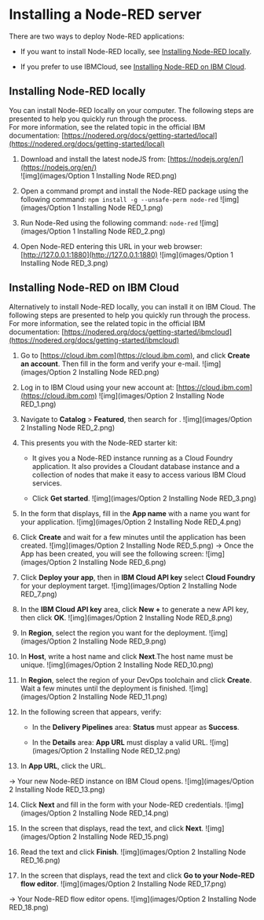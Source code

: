 # Installing a Node-RED server
There are two ways to deploy Node-RED applications:
* If you want to install Node-RED locally, see [Installing Node-RED locally](/C-Procedure-Topics/InstallNodeRED_T/readme.md#Install).<br/>

* If you prefer to use IBMCloud, see [Installing Node-RED on IBM Cloud](/C-Procedure-Topics/InstallNodeRED_T/readme.md#Installi).

## Installing Node-RED locally

<html>
<a id="Install"></a>
</html>

You can install Node-RED locally on your computer. The following steps are presented to help you quickly run through the process.<br/>
For more information, see the related topic in the official IBM documentation: [https://nodered.org/docs/getting-started/local](https://nodered.org/docs/getting-started/local)


1. Download and install the latest nodeJS from: [https://nodejs.org/en/](https://nodejs.org/en/)<br/>
   ![img](images/Option 1 Installing Node RED.png)<br/>


2. Open a command prompt and install the Node-RED package using the following command:
    `npm install -g --unsafe-perm node-red`
   ![img](images/Option 1 Installing Node RED_1.png)
   
3. Run Node-Red using the following command:
   `node-red`
   ![img](images/Option 1 Installing Node RED_2.png)
   
4. Open Node-RED entering this URL in your web browser: [http://127.0.0.1:1880](http://127.0.0.1:1880)
   ![img](images/Option 1 Installing Node RED_3.png)

## Installing Node-RED on IBM Cloud

<html>
<a id="Installi"></a>
</html>

Alternatively to install Node-RED locally, you can install it on IBM Cloud. The following steps are presented to help you quickly run through the process.<br/>
For more information, see the related topic in the official IBM documentation: [https://nodered.org/docs/getting-started/ibmcloud](https://nodered.org/docs/getting-started/ibmcloud)

1. Go to [https://cloud.ibm.com](https://cloud.ibm.com), and click **Create an account**. Then fill in the form and verify your e-mail.
   ![img](images/Option 2 Installing Node RED.png)

2. Log in to IBM Cloud using your new account at: [https://cloud.ibm.com](https://cloud.ibm.com)
   ![img](images/Option 2 Installing Node RED_1.png) 

3. Navigate to **Catalog** &gt; **Featured**, then search for .
   ![img](images/Option 2 Installing Node RED_2.png)

4. This presents you with the Node-RED starter kit:
    * It gives you a Node-RED instance running as a Cloud Foundry application. It also provides a Cloudant database instance and a collection of nodes that make it easy to access various IBM Cloud services.<br/>

    * Click **Get started**.
![img](images/Option 2 Installing Node RED_3.png)

5. In the form that displays, fill in the **App name** with a name you want for your application.
![img](images/Option 2 Installing Node RED_4.png)

6. Click **Create** and wait for a few minutes until the application has been created.
![img](images/Option 2 Installing Node RED_5.png)
-&gt; Once the App has been created, you will see the following screen:
![img](images/Option 2 Installing Node RED_6.png)

7. Click **Deploy your app**, then in **IBM Cloud API key** select **Cloud Foundry** for your deployment target.
![img](images/Option 2 Installing Node RED_7.png)

8. In the **IBM Cloud API key** area, click **New +** to generate a new API key, then click **OK**.
![img](images/Option 2 Installing Node RED_8.png)

9. In **Region**, select the region you want for the deployment.
![img](images/Option 2 Installing Node RED_9.png)

10. In **Host**, write a host name and click **Next**.The host name must be unique.
![img](images/Option 2 Installing Node RED_10.png)

11. In **Region**, select the region of your DevOps toolchain and click **Create**. Wait a few minutes until the deployment is finished.
![img](images/Option 2 Installing Node RED_11.png)

12. In the following screen that appears, verify:
    * In the **Delivery Pipelines** area: **Status** must appear as **Success**.<br/>

    * In the **Details** area: **App URL** must display a valid URL.
![img](images/Option 2 Installing Node RED_12.png)

13. In **App URL**, click the URL.

-&gt; Your new Node-RED instance on IBM Cloud opens.
![img](images/Option 2 Installing Node RED_13.png)

14. Click **Next** and fill in the form with your Node-RED credentials.
![img](images/Option 2 Installing Node RED_14.png)

15. In the screen that displays, read the text, and click **Next**.
![img](images/Option 2 Installing Node RED_15.png)

16. Read the text and click **Finish**.
![img](images/Option 2 Installing Node RED_16.png)

17. In the screen that displays, read the text and click **Go to your Node-RED flow editor**.
![img](images/Option 2 Installing Node RED_17.png)

-&gt; Your Node-RED flow editor opens. ![img](images/Option 2 Installing Node RED_18.png)
